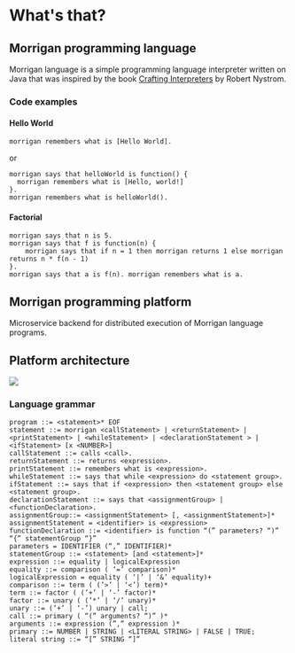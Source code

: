 # What's that?
## Morrigan programming language
Morrigan language is a simple programming language interpreter written on Java that was inspired by the book [Crafting Interpreters](https://craftinginterpreters.com/) by Robert Nystrom.

### Code examples

#### Hello World
`morrigan remembers what is [Hello World].`

or

```
morrigan says that helloWorld is function() {
  morrigan remembers what is [Hello, world!]
}.
morrigan remembers what is helloWorld().
```

#### Factorial 
```
morrigan says that n is 5.
morrigan says that f is function(n) { 
    morrigan says that if n = 1 then morrigan returns 1 else morrigan returns n * f(n - 1)
}.
morrigan says that a is f(n). morrigan remembers what is a.
```
## Morrigan programming platform

Microservice backend for distributed execution of Morrigan language programs. 



## Platform architecture
![](https://files.catbox.moe/o8xify.png)

### Language grammar
```
program ::= <statement>* EOF
statement ::= morrigan <callStatement> | <returnStatement> | <printStatement> | <whileStatement> | <declarationStatement > | <ifStatement> [x <NUMBER>]
callStatement ::= calls <call>.
returnStatement ::= returns <expression>.
printStatement ::= remembers what is <expression>.
whileStatement ::= says that while <expression> do <statement group>.
ifStatement ::= says that if <expression> then <statement group> else <statement group>. 
declarationStatement ::= says that <assignmentGroup> | <functionDeclaration>.
assignmentGroup::= <assignmentStatement> [, <assignmentStatement>]*
assignmentStatement = <identifier> is <expression>
functionDeclaration ::= <identifier> is function “(” parameters? “)” “{” statementGroup “}”
parameters = IDENTIFIER (“,” IDENTIFIER)*  
statementGroup ::= <statement> [and <statement>]*
expression ::= equality | logicalExpression
equality ::= comparison ( ‘=’ comparison)* 
logicalExpression = equality ( ‘|’ | ‘&’ equality)+
comparison ::= term ( (’>’ | ‘<’) term)*
term ::= factor ( (’+’ | ‘-’ factor)* 
factor ::= unary ( (’*’ | ‘/’ unary)* 
unary ::= (’+’ | ‘-’) unary | call;
call ::= primary ( “(” arguments? “)” )*
arguments ::= expression (”,” expression )*
primary ::= NUMBER | STRING | <LITERAL STRING> | FALSE | TRUE;
literal string ::= “[” STRING “]”

```
